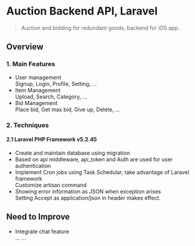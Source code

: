 Auction Backend API, Laravel
======

> Auction and bidding for redundant goods, backend for iOS app.

## Overview

### 1. Main Features
- User management  
Signup, Login, Profile, Setting, ...
- Item Management  
Upload, Search, Category, ...
- Bid Management  
Place bid, Get max bid, Give up, Delete, ...
 
### 2. Techniques 
#### 2.1 Laravel PHP Framework v5.2.45
- Create and maintain database using migration
- Based on api middleware, api_token and Auth are used for user authentication
- Implement Cron jobs using Task Schedular, take advantage of Laravel framework  
Customize artisan command
- Showing error information as JSON when exception arises  
Setting Accept as application/json in header makes effect.

## Need to Improve
- Integrate chat feature  
... ...